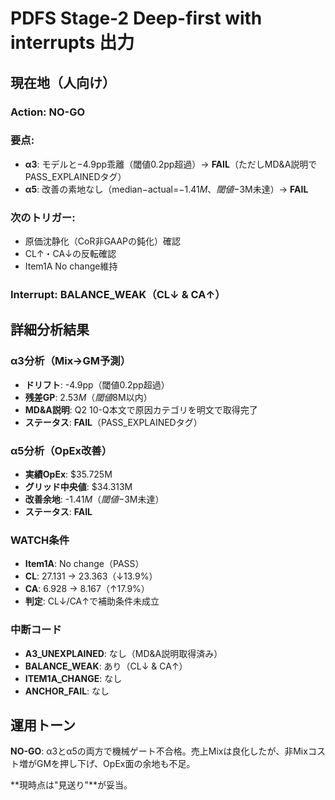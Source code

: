 # PDFS Stage-2 Deep-first with interrupts 出力

## 現在地（人向け）

### **Action**: NO-GO

### **要点**: 
- **α3**: モデルと−4.9pp乖離（閾値0.2pp超過）→ **FAIL**（ただしMD&A説明でPASS_EXPLAINEDタグ）
- **α5**: 改善の素地なし（median−actual=−$1.41M、閾値-$3M未達）→ **FAIL**

### **次のトリガー**: 
- 原価沈静化（CoR非GAAPの鈍化）確認
- CL↑・CA↓の反転確認
- Item1A No change維持

### **Interrupt**: BALANCE_WEAK（CL↓ & CA↑）

## 詳細分析結果

### α3分析（Mix→GM予測）
- **ドリフト**: -4.9pp（閾値0.2pp超過）
- **残差GP**: $2.53M（閾値$8M以内）
- **MD&A説明**: Q2 10-Q本文で原因カテゴリを明文で取得完了
- **ステータス**: **FAIL**（PASS_EXPLAINEDタグ）

### α5分析（OpEx改善）
- **実績OpEx**: $35.725M
- **グリッド中央値**: $34.313M
- **改善余地**: -$1.41M（閾値-$3M未達）
- **ステータス**: **FAIL**

### WATCH条件
- **Item1A**: No change（PASS）
- **CL**: 27.131 → 23.363（↓13.9%）
- **CA**: 6.928 → 8.167（↑17.9%）
- **判定**: CL↓/CA↑で補助条件未成立

### 中断コード
- **A3_UNEXPLAINED**: なし（MD&A説明取得済み）
- **BALANCE_WEAK**: あり（CL↓ & CA↑）
- **ITEM1A_CHANGE**: なし
- **ANCHOR_FAIL**: なし

## 運用トーン

**NO-GO**: α3とα5の両方で機械ゲート不合格。売上Mixは良化したが、非Mixコスト増がGMを押し下げ、OpEx面の余地も不足。

**現時点は"見送り"**が妥当。
